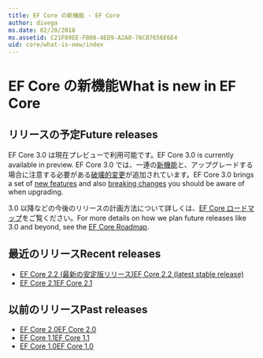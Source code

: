 ```yaml
---
title: EF Core の新機能 - EF Core
author: divega
ms.date: 02/20/2018
ms.assetid: C21F89EE-FB08-4ED9-A2A0-76CB7656E6E4
uid: core/what-is-new/index
---
```


# <a name="what-is-new-in-ef-core"></a><span data-ttu-id="83991-102">EF Core の新機能</span><span class="sxs-lookup"><span data-stu-id="83991-102">What is new in EF Core</span></span>

## <a name="future-releases"></a><span data-ttu-id="83991-103">リリースの予定</span><span class="sxs-lookup"><span data-stu-id="83991-103">Future releases</span></span>

<span data-ttu-id="83991-104">EF Core 3.0 は現在プレビューで利用可能です。</span><span class="sxs-lookup"><span data-stu-id="83991-104">EF Core 3.0 is currently available in preview.</span></span> <span data-ttu-id="83991-105">EF Core 3.0 では、一連の[新機能](xref:core/what-is-new/ef-core-3.0/features)と、アップグレードする場合に注意する必要がある[破壊的変更](xref:core/what-is-new/ef-core-3.0/breaking-changes)が追加されています。</span><span class="sxs-lookup"><span data-stu-id="83991-105">EF Core 3.0 brings a set of [new features](xref:core/what-is-new/ef-core-3.0/features) and also [breaking changes](xref:core/what-is-new/ef-core-3.0/breaking-changes) you should be aware of when upgrading.</span></span>

<span data-ttu-id="83991-106">3.0 以降などの今後のリリースの計画方法について詳しくは、[EF Core ロードマップ](xref:core/what-is-new/roadmap)をご覧ください。</span><span class="sxs-lookup"><span data-stu-id="83991-106">For more details on how we plan future releases like 3.0 and beyond, see the [EF Core Roadmap](xref:core/what-is-new/roadmap).</span></span>

## <a name="recent-releases"></a><span data-ttu-id="83991-107">最近のリリース</span><span class="sxs-lookup"><span data-stu-id="83991-107">Recent releases</span></span>

- [<span data-ttu-id="83991-108">EF Core 2.2 (最新の安定版リリース)</span><span class="sxs-lookup"><span data-stu-id="83991-108">EF Core 2.2 (latest stable release)</span></span>](xref:core/what-is-new/ef-core-2.2)
- [<span data-ttu-id="83991-109">EF Core 2.1</span><span class="sxs-lookup"><span data-stu-id="83991-109">EF Core 2.1</span></span>](xref:core/what-is-new/ef-core-2.1)

## <a name="past-releases"></a><span data-ttu-id="83991-110">以前のリリース</span><span class="sxs-lookup"><span data-stu-id="83991-110">Past releases</span></span>

- [<span data-ttu-id="83991-111">EF Core 2.0</span><span class="sxs-lookup"><span data-stu-id="83991-111">EF Core 2.0</span></span>](xref:core/what-is-new/ef-core-2.0)
- [<span data-ttu-id="83991-112">EF Core 1.1</span><span class="sxs-lookup"><span data-stu-id="83991-112">EF Core 1.1</span></span>](xref:core/what-is-new/ef-core-1.1)
- [<span data-ttu-id="83991-113">EF Core 1.0</span><span class="sxs-lookup"><span data-stu-id="83991-113">EF Core 1.0</span></span>](xref:core/what-is-new/ef-core-1.0)
